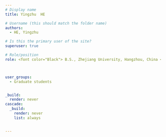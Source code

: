 ```yaml
---
# Display name
title: Yingzhu  HE

# Username (this should match the folder name)
authors:
  - HE, Yingzhu 

# Is this the primary user of the site?
superuser: true

# Role/position
role: <font color="Black"> B.S., Zhejiang University, Hangzhou, China <br/> Email yhebi at connect.ust.hk</font>



user_groups:
  - Graduate students


_build:
  render: never
cascade:
  _build:
    render: never
    list: always


---
```

